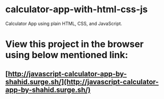 # calculator-app-with-html-css-js
Calculator App using plain HTML, CSS, and JavaScript.

# View this project in the browser using below mentioned link:
## [http://javascript-calculator-app-by-shahid.surge.sh/](http://javascript-calculator-app-by-shahid.surge.sh/)
